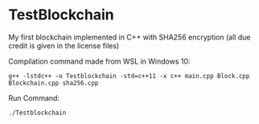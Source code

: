 # TestBlockchain
My first blockchain implemented in C++ with SHA256 encryption (all due credit is given in the license files)


Compilation command made from WSL in Windows 10: 

```
g++ -lstdc++ -o Testblockchain -std=c++11 -x c++ main.cpp Block.cpp Blockchain.cpp sha256.cpp 
```


Run Command: 

```
./Testblockchain
```

